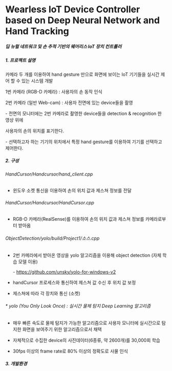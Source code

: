 # Wearless IoT Device Controller based on Deep Neural Network and Hand Tracking

##### 딥 뉴럴 네트워크 및 손 추적 기반의 웨어리스 IoT 장치 컨트롤러



##### 1. 프로젝트 설명 

카메라 두 개를 이용하여 hand gesture 만으로 화면에 보이는 IoT 기기들을 실시간 제어 할 수 있는 시스템 개발

[system]: ./images/system.png	"system.png"

 1번 카메라 (RGB-D 카메라) : 사용자의 손 동작 인식

 2번 카메라 (일반 Web-cam) : 사용자 전면에 있는 device들을 촬영

 \- 전면의 모니터에는 2번 카메라로 촬영한 device들을 detection & recognition 한 영상 위에 

   사용자의 손의 위치를 표기한다. 

 \- 선택하고자 하는 기기의 위치에서 특정 hand gesture를 이용하여 기기를 선택하고 제어한다. 

##### 2. 구성

###### HandCursor/Handcursor/hand_client.cpp 

- 윈도우 소켓 통신을 이용하여 손의 위치 값과 제스쳐 정보를 전달

###### HandCursor/Handcursor/HandCursor.cpp

- RGB-D 카메라(RealSense)를 이용하여 손의 위치 값과 제스쳐 정보를 카메라로부터 받아옴 

###### ObjectDetection/yolo/build/Project1/소스.cpp 

- 2번 카메라에서 받아온 영상을 yolo 알고리즘을 이용해 object detection (자체 학습 모델 이용)

   \-  https://github.com/unsky/yolo-for-windows-v2

- handCursor 프로세스와 통신하여 제스쳐 값 수신 후 위치 값 보정 

- 제스쳐에 따라 각 장치와 통신 (소켓)

######  \* yolo (You Only Look Once) : 실시간 물체 탐지 Deep Learning 알고리즘 

- 매우 빠른 속도로 물체 탐지가 가능한 알고리즘으로 사용자 모니터에 실시간으로 탐지한 화면을 보여주기 위한 알고리즘으로서 채택 

  [yolo]: ./images/yolo.png	"yolo.png"

- 자체적으로 수집한 device의 사진데이터(6종류, 약 2600개)를 30,000회 학습 
- 30fps 이상의 frame rate로 80% 이상의 정확도로 사물 인식

##### 3. 개발환경

[env]: ./images/env.png	"env.png"

